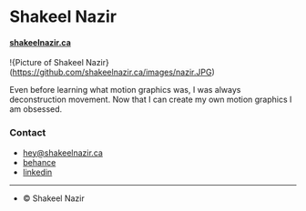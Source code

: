 # Shakeel Nazir

#### [shakeelnazir.ca](shakeelnazir.ca)

!{Picture of Shakeel Nazir}(https://github.com/shakeelnazir.ca/images/nazir.JPG)

Even before learning what motion graphics was, I was always deconstruction movement. Now that I can create my own motion graphics I am obsessed.

### Contact
- [hey@shakeelnazir.ca](mailto:hey@shakeelnazir.ca)
- [behance](https://www.behance.net/shakeelnaz290c)
- [linkedin](https://www.linkedin.com/in/shakeel-nazir-255b1799)

---

- © Shakeel Nazir
